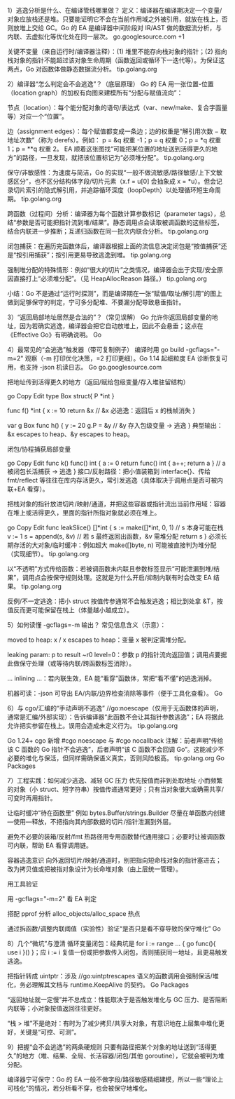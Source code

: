 1）逃逸分析是什么、在编译管线哪里做？
定义：编译器在编译期决定一个变量/对象应放栈还是堆。只要能证明它不会在当前作用域之外被引用，就放在栈上，否则放堆上交给 GC。Go 的 EA 是编译器中间阶段对 IR/AST 做的数据流分析，与内联、去虚拟化等优化处在同一层次。
go.googlesource.com
+1

关键不变量（来自运行时/编译器注释）：(1) 堆里不能存向栈对象的指针；(2) 指向栈对象的指针不能超过该对象生命周期（函数返回或循环下一迭代等）。为保证这两点，Go 对函数体做静态数据流分析。
tip.golang.org

2）编译器“怎么判定会不会逃逸”？（底层原理）
Go 的 EA 用一张位置-位置（location graph）的加权有向图来建模所有“分配与赋值流向”：

节点（location）：每个能分配对象的语句/表达式（var、new/make、复合字面量等）对应一个“位置”。

边（assignment edges）：每个赋值都变成一条边；边的权重是“解引用次数 − 取地址次数”（称为 derefs）。例如：
p = &q 权重 -1；p = q 权重 0；p = *q 权重 1；p = **q 权重 2。
EA 顺着这张图找“可能把某位置的地址送到活得更久的地方”的路径，一旦发现，就把该位置标记为“必须堆分配”。
tip.golang.org

保守/非敏感性：为速度与简洁，Go 的实现“一般不做流敏感/路径敏感/上下文敏感区分”，也不区分结构体字段/切片元素（x.f = u[0] 会抽象成 x = *u）。但会记录切片索引的隐式解引用，并追踪循环深度（loopDepth）以处理循环短生命周期。
tip.golang.org

跨函数（过程间）分析：编译器为每个函数计算参数标记（parameter tags），总结“参数是否可能把指针流到堆/结果”。静态调用点会读取被调函数的这些标签，结合内联进一步推断；互递归函数在同一批次内联合分析。
tip.golang.org

闭包捕获：在遍历完函数体后，编译器根据上面的流信息决定闭包是“按值捕获”还是“按引用捕获”；按引用更易导致逃逸到堆。
tip.golang.org

强制堆分配的特殊情形：例如“很大的切片”之类情况，编译器会出于实现/安全原因直接打上“必须堆分配”。（见 HeapAllocReason 路径。）
tip.golang.org

小结：Go 不是通过“运行时探测”，而是编译期在一张“赋值/取址/解引用”的图上做到足够保守的判定，宁可多分配堆、不要漏分配导致悬垂指针。

3）“返回局部地址居然是合法的”？（常见误解）
Go 允许你返回局部变量的地址，因为若确实逃逸，编译器会把它自动放堆上，因此不会悬垂；这点在《Effective Go》有明确说明。
Go

4）最常见的“会逃逸”触发器（带可复制例子）
编译时用 go build -gcflags="-m=2" 观察（-m 打印优化决策，=2 打印更细）。Go 1.14 起细粒度 EA 诊断恢复可用，也支持 -json 机读日志。
Go
go.googlesource.com

把地址传到活得更久的地方（返回/赋给包级变量/存入堆驻留结构）

go
Copy
Edit
type Box struct{ P *int }

func f() *int {
    x := 10
    return &x // &x 必逃逸：返回后 x 的栈帧消失
}

var g Box
func h() {
    y := 20
    g.P = &y // &y 存入包级变量 -> 逃逸
}
典型输出：&x escapes to heap、&y escapes to heap。

闭包/协程捕获局部变量

go
Copy
Edit
func k() func() int {
    a := 0
    return func() int { a++; return a } // a 被闭包长活捕获 -> 逃逸
}
接口/反射路径：把小值装箱到 interface{}、传给 fmt/reflect 等往往在库内存活更久，常引发逃逸（具体取决于调用点是否可被内联+EA 看穿）。

把栈对象的指针放进切片/映射/通道，并把这些容器或指针流出当前作用域：容器在堆上或活得更久，里面的指针所指对象就必须在堆上。

go
Copy
Edit
func leakSlice() []*int {
    s := make([]*int, 0, 1) // s 本身可能在栈
    v := 1
    s = append(s, &v)       // 若 s 最终返回出函数，&v 需堆分配
    return s
}
必须长期存活的大对象/临时缓冲：例如超大 make([]byte, n) 可能被直接判为堆分配（实现细节）。
tip.golang.org

以“不透明”方式传给函数：若被调函数未内联且参数标签显示“可能泄漏到堆/结果”，调用点会按保守规则处理。这就是为什么开启/抑制内联有时会改变 EA 结果。
tip.golang.org

反例/不一定逃逸：把小 struct 按值传参通常不会触发逃逸；相比到处拿 &T，按值反而更可能保留在栈上（体量越小越成立）。

5）如何读懂 -gcflags=-m 输出？
常见信息含义（示意）：

moved to heap: x / x escapes to heap：变量 x 被判定需堆分配。

leaking param: p to result ~r0 level=0：参数 p 的指针流向返回值；调用点要据此做保守处理（或等待内联/跨函数标签消除）。

... inlining ...：若内联生效，EA 能“看穿”函数体，常把“看不懂”的逃逸消掉。

机器可读：-json 可导出 EA/内联/边界检查消除等事件（便于工具化查看）。
Go

6）与 cgo/汇编的“手动声明不逃逸”
//go:noescape（仅用于无函数体的声明，通常是汇编/外部实现）：告诉编译器“此函数不会让其指针参数逃逸”；EA 将据此允许把实参留在栈上。误用会造成未定义行为。
tip.golang.org

Go 1.24+ cgo 新增 #cgo noescape <CFunc> 与 #cgo nocallback <CFunc> 注解：前者声明“传给该 C 函数的 Go 指针不会逃逸”，后者声明“该 C 函数不会回调 Go”。这能减少不必要的堆化与保活，但同样需确保语义真实，否则风险极高。
tip.golang.org
Go Packages

7）工程实践：如何减少逃逸、减轻 GC 压力
优先按值而非到处取地址
小而频繁的对象（小 struct、短字符串）按值传递通常更好；只有当对象很大或确需共享/可变时再用指针。

让临时缓冲“待在函数里”
例如 bytes.Buffer/strings.Builder 尽量在单函数内创建—使用—释放，不把指向其内部数据的切片/指针泄漏到外层。

避免不必要的装箱/反射/fmt
热路径用专用函数替代通用接口；必要时让被调函数可内联，帮助 EA 看穿调用链。

容器逃逸意识
向外返回切片/映射/通道时，别把指向短命栈对象的指针塞进去；改为拷贝值或把被指对象设计为长命堆对象（由上层统一管理）。

用工具验证

用 -gcflags="-m=2" 看 EA 判定

搭配 pprof 分析 alloc_objects/alloc_space 热点

通过拆函数/调整内联阈值（实验性）验证“是否只是看不穿导致的保守堆化” 
Go

8）几个“微坑”与澄清
循环变量闭包：经典坑是 for i := range ... { go func(){ use i }() }；应 i := i 复值一份或把参数传入闭包，否则捕获同一地址，且更易触发逃逸。

把指针转成 uintptr：涉及 //go:uintptrescapes 语义的函数调用会强制保活/堆化，务必理解其文档与 runtime.KeepAlive 的契约。
Go Packages

“返回地址就一定慢”并不总成立：性能取决于是否触发堆化与 GC 压力、是否阻断内联等；小对象按值返回往往更好。

“栈 > 堆”不是绝对：有时为了减少拷贝/共享大对象，有意识地在上层集中堆化更好，关键是“可控、可测”。

9）把握“会不会逃逸”的两条硬规则
只要有路径把某个对象的地址送到“活得更久”的地方（堆、结果、全局、长活容器/闭包/其他 goroutine），它就会被判为堆分配。

编译器宁可保守：Go 的 EA 一般不做字段/路径敏感精细建模，所以一些“理论上可栈化”的情况，若分析看不穿，也会被保守地堆化。